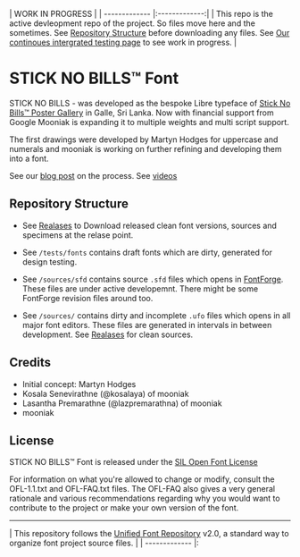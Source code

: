 
|  WORK IN PROGRESS      |
| ------------- |:-------------:|
| This repo is the active devleopment repo of the project. So files move here and the sometimes. See [Repository Structure](#repository-structure) before downloading any files.  See [Our continoues intergrated testing page](http://mooniak.com/stick-no-bills-font/tests/) to see work in progress.
    |



STICK NO BILLS™ Font
===================


STICK NO BILLS - was developed as the bespoke Libre typeface of [Stick No Bills™ Poster Gallery](http://sticknobillsonline.com/) in Galle, Sri Lanka. Now with financial support from Google Mooniak is expanding it to multiple weights and multi script support.


The first drawings were developed by Martyn Hodges for uppercase and numerals and mooniak is working on further refining and developing them into a font.

See our [blog post](http://blog.mooniak.com/tagged/sticknobillsfont) on the process.
See [videos](https://www.youtube.com/playlist?list=PLpw12zH02-AlMNu3QMfNtlES1UXHR_0v-)

## Repository Structure

- See [Realases](https://github.com/mooniak/stick-no-bills-font/releases) to Download released clean font versions, sources and specimens at the relase point.

- See `/tests/fonts` contains draft fonts which are dirty, generated for design testing.

- See `/sources/sfd` contains source `.sfd` files which opens in [FontForge](http://fontforge.github.io/en-US/). These files are under active developemnt. There might be some FontForge revision files around too.

- See `/sources/` contains dirty and incomplete `.ufo` files which opens in all major font editors. These files are generated in intervals in between development. See [Realases](https://github.com/mooniak/stick-no-bills-font/releases) for clean sources.




## Credits

- Initial concept: Martyn Hodges
- Kosala Senevirathne (@kosalaya) of mooniak
- Lasantha Premarathne (@lazpremarathna) of mooniak
- mooniak


## License

STICK NO BILLS™ Font is released under the  [SIL Open Font License](http://scripts.sil.org/OFL)

For information on what you're allowed to change or modify, consult the
OFL-1.1.txt and OFL-FAQ.txt files. The OFL-FAQ also gives a very general
rationale and various recommendations regarding why you would want to
contribute to the project or make your own version of the font.


***

|   This repository follows the [Unified Font Repository](https://github.com/raphaelbastide/Unified-Font-Repository) v2.0, a standard way to organize font project source files.           |
| ------------- |:
